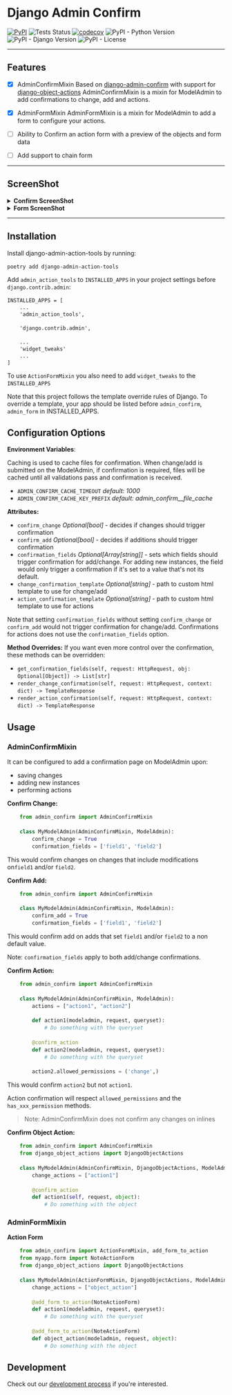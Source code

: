 # Django Admin Confirm

[![PyPI](https://img.shields.io/pypi/v/django-admin-action-tools?color=blue)](https://pypi.org/project/django-admin-action-tools/)
![Tests Status](https://github.com/SpikeeLabs/django-admin-action-tools/actions/workflows/.github/workflows/test.yml/badge.svg)
[![codecov](https://codecov.io/gh/SpikeeLabs/django-admin-action-tools/branch/main/graph/badge.svg?token=NK5V6YMWW0)](https://codecov.io/gh/SpikeeLabs/django-admin-action-tools)
![PyPI - Python Version](https://img.shields.io/pypi/pyversions/django-admin-action-tools)
![PyPI - Django Version](https://img.shields.io/pypi/djversions/django-admin-action-tools)
![PyPI - License](https://img.shields.io/pypi/l/django_admin_action_tools)

---
## Features
- [x] AdminConfirmMixin
    Based on [django-admin-confirm](https://github.com/TrangPham/django-admin-confirm) with support for [django-object-actions](https://github.com/crccheck/django-object-actions)
    AdminConfirmMixin is a mixin for ModelAdmin to add confirmations to change, add and actions.
- [x] AdminFormMixin
    AdminFormMixin is a mixin for ModelAdmin to add a form to configure your actions.

- [ ] Ability to Confirm an action form with a preview of the objects and form data

- [ ] Add support to chain form

---
## ScreenShot
<details>
  <summary><b>Confirm ScreenShot</b></summary>

![Screenshot of Change Confirmation Page](https://raw.githubusercontent.com/SpikeeLabs/django-admin-action-tools/alpha/docs/images/screenshot_confirm_change.png)

![Screenshot of Add Confirmation Page](https://raw.githubusercontent.com/SpikeeLabs/django-admin-action-tools/alpha/docs/images/screenshot_confirm_add.png)

![Screenshot of Action Confirmation Page](https://raw.githubusercontent.com/SpikeeLabs/django-admin-action-tools/alpha/docs/images/screenshot_confirm_action.png)

</details>

<details>
  <summary><b>Form ScreenShot</b></summary>

![Screenshot of The Action Form](https://raw.githubusercontent.com/SpikeeLabs/django-admin-action-tools/alpha/docs/images/screenshot_action_form.png)


</details>


---
## Installation

Install django-admin-action-tools by running:

    poetry add django-admin-action-tools

Add `admin_action_tools` to `INSTALLED_APPS` in your project settings before `django.contrib.admin`:

    INSTALLED_APPS = [
        ...
        'admin_action_tools',

        'django.contrib.admin',

        ...
        'widget_tweaks'
        ...
    ]

To use `ActionFormMixin` you also need to add `widget_tweaks` to the `INSTALLED_APPS`

Note that this project follows the template override rules of Django.
To override a template, your app should be listed before `admin_confirm`, `admin_form` in INSTALLED_APPS.


## Configuration Options

**Environment Variables**:

Caching is used to cache files for confirmation. When change/add is submitted on the ModelAdmin, if confirmation is required, files will be cached until all validations pass and confirmation is received.

- `ADMIN_CONFIRM_CACHE_TIMEOUT` _default: 1000_
- `ADMIN_CONFIRM_CACHE_KEY_PREFIX` _default: admin_confirm\_\_file_cache_

**Attributes:**

- `confirm_change` _Optional[bool]_ - decides if changes should trigger confirmation
- `confirm_add` _Optional[bool]_ - decides if additions should trigger confirmation
- `confirmation_fields` _Optional[Array[string]]_ - sets which fields should trigger confirmation for add/change. For adding new instances, the field would only trigger a confirmation if it's set to a value that's not its default.
- `change_confirmation_template` _Optional[string]_ - path to custom html template to use for change/add
- `action_confirmation_template` _Optional[string]_ - path to custom html template to use for actions

Note that setting `confirmation_fields` without setting `confirm_change` or `confirm_add` would not trigger confirmation for change/add. Confirmations for actions does not use the `confirmation_fields` option.

**Method Overrides:**
If you want even more control over the confirmation, these methods can be overridden:

- `get_confirmation_fields(self, request: HttpRequest, obj: Optional[Object]) -> List[str]`
- `render_change_confirmation(self, request: HttpRequest, context: dict) -> TemplateResponse`
- `render_action_confirmation(self, request: HttpRequest, context: dict) -> TemplateResponse`

## Usage

### AdminConfirmMixin
It can be configured to add a confirmation page on ModelAdmin upon:

- saving changes
- adding new instances
- performing actions

**Confirm Change:**

```py
    from admin_confirm import AdminConfirmMixin

    class MyModelAdmin(AdminConfirmMixin, ModelAdmin):
        confirm_change = True
        confirmation_fields = ['field1', 'field2']
```

This would confirm changes on changes that include modifications on`field1` and/or `field2`.

**Confirm Add:**

```py
    from admin_confirm import AdminConfirmMixin

    class MyModelAdmin(AdminConfirmMixin, ModelAdmin):
        confirm_add = True
        confirmation_fields = ['field1', 'field2']
```

This would confirm add on adds that set `field1` and/or `field2` to a non default value.

Note: `confirmation_fields` apply to both add/change confirmations.

**Confirm Action:**

```py
    from admin_confirm import AdminConfirmMixin

    class MyModelAdmin(AdminConfirmMixin, ModelAdmin):
        actions = ["action1", "action2"]

        def action1(modeladmin, request, queryset):
            # Do something with the queryset

        @confirm_action
        def action2(modeladmin, request, queryset):
            # Do something with the queryset

        action2.allowed_permissions = ('change',)
```

This would confirm `action2` but not `action1`.

Action confirmation will respect `allowed_permissions` and the `has_xxx_permission` methods.

> Note: AdminConfirmMixin does not confirm any changes on inlines

**Confirm Object Action:**

```py
    from admin_confirm import AdminConfirmMixin
    from django_object_actions import DjangoObjectActions

    class MyModelAdmin(AdminConfirmMixin, DjangoObjectActions, ModelAdmin):
        change_actions = ["action1"]

        @confirm_action
        def action1(self, request, object):
            # Do something with the object
```


### AdminFormMixin
**Action Form**

```py
    from admin_confirm import ActionFormMixin, add_form_to_action
    from myapp.form import NoteActionForm
    from django_object_actions import DjangoObjectActions

    class MyModelAdmin(ActionFormMixin, DjangoObjectActions, ModelAdmin):
        change_actions = ["object_action"]

        @add_form_to_action(NoteActionForm)
        def action1(modeladmin, request, queryset):
            # Do something with the queryset

        @add_form_to_action(NoteActionForm)
        def object_action(modeladmin, request, object):
            # Do something with the object
```

## Development
Check out our [development process](docs/development_process.md) if you're interested.
